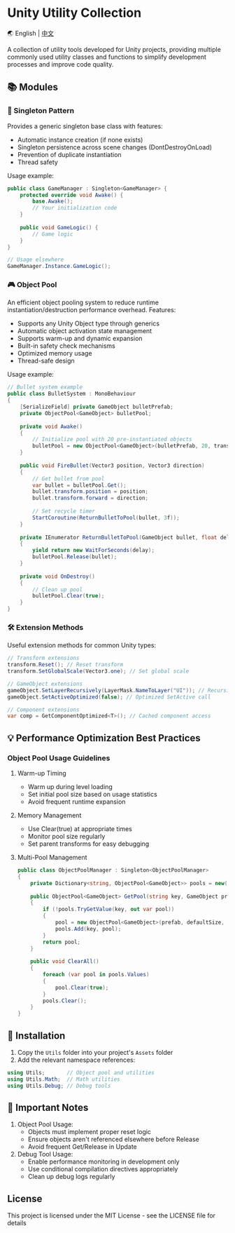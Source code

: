 # Unity Utility Collection

🌏 English | [中文](README.zh-CN_Utils.md)

A collection of utility tools developed for Unity projects, providing multiple commonly used utility classes and functions to simplify development processes and improve code quality.

## 📚 Modules

### 🎯 Singleton Pattern
Provides a generic singleton base class with features:
- Automatic instance creation (if none exists)
- Singleton persistence across scene changes (DontDestroyOnLoad)
- Prevention of duplicate instantiation
- Thread safety

Usage example:
```csharp
public class GameManager : Singleton<GameManager> {
    protected override void Awake() {
        base.Awake();
        // Your initialization code
    }
    
    public void GameLogic() {
        // Game logic
    }
}

// Usage elsewhere
GameManager.Instance.GameLogic();
```

### 🎮 Object Pool
An efficient object pooling system to reduce runtime instantiation/destruction performance overhead. Features:
- Supports any Unity Object type through generics
- Automatic object activation state management
- Supports warm-up and dynamic expansion
- Built-in safety check mechanisms
- Optimized memory usage
- Thread-safe design

Usage example:
```csharp
// Bullet system example
public class BulletSystem : MonoBehaviour 
{
    [SerializeField] private GameObject bulletPrefab;
    private ObjectPool<GameObject> bulletPool;
    
    private void Awake() 
    {
        // Initialize pool with 20 pre-instantiated objects
        bulletPool = new ObjectPool<GameObject>(bulletPrefab, 20, transform);
    }
    
    public void FireBullet(Vector3 position, Vector3 direction) 
    {
        // Get bullet from pool
        var bullet = bulletPool.Get();
        bullet.transform.position = position;
        bullet.transform.forward = direction;
        
        // Set recycle timer
        StartCoroutine(ReturnBulletToPool(bullet, 3f));
    }
    
    private IEnumerator ReturnBulletToPool(GameObject bullet, float delay) 
    {
        yield return new WaitForSeconds(delay);
        bulletPool.Release(bullet);
    }
    
    private void OnDestroy() 
    {
        // Clean up pool
        bulletPool.Clear(true);
    }
}
```

### 🛠️ Extension Methods
Useful extension methods for common Unity types:

```csharp
// Transform extensions
transform.Reset(); // Reset transform
transform.SetGlobalScale(Vector3.one); // Set global scale

// GameObject extensions
gameObject.SetLayerRecursively(LayerMask.NameToLayer("UI")); // Recursive layer setting
gameObject.SetActiveOptimized(false); // Optimized SetActive call

// Component extensions
var comp = GetComponentOptimized<T>(); // Cached component access
```


## 💡 Performance Optimization Best Practices

### Object Pool Usage Guidelines
1. Warm-up Timing
   - Warm up during level loading
   - Set initial pool size based on usage statistics
   - Avoid frequent runtime expansion
2. Memory Management
   - Use Clear(true) at appropriate times
   - Monitor pool size regularly
   - Set parent transforms for easy debugging

3. Multi-Pool Management
   ```csharp
   public class ObjectPoolManager : Singleton<ObjectPoolManager> 
   {
       private Dictionary<string, ObjectPool<GameObject>> pools = new();
       
       public ObjectPool<GameObject> GetPool(string key, GameObject prefab, int defaultSize = 10) 
       {
           if (!pools.TryGetValue(key, out var pool)) 
           {
               pool = new ObjectPool<GameObject>(prefab, defaultSize, transform);
               pools.Add(key, pool);
           }
           return pool;
       }
       
       public void ClearAll() 
       {
           foreach (var pool in pools.Values) 
           {
               pool.Clear(true);
           }
           pools.Clear();
       }
   }
   ```

## 🔧 Installation

1. Copy the `Utils` folder into your project's `Assets` folder
2. Add the relevant namespace references:
```csharp
using Utils;       // Object pool and utilities
using Utils.Math;  // Math utilities
using Utils.Debug; // Debug tools
```


## 📝 Important Notes

1. Object Pool Usage:
   - Objects must implement proper reset logic
   - Ensure objects aren't referenced elsewhere before Release
   - Avoid frequent Get/Release in Update  
2. Debug Tool Usage:
   - Enable performance monitoring in development only
   - Use conditional compilation directives appropriately
   - Clean up debug logs regularly

## License

This project is licensed under the MIT License - see the LICENSE file for details
